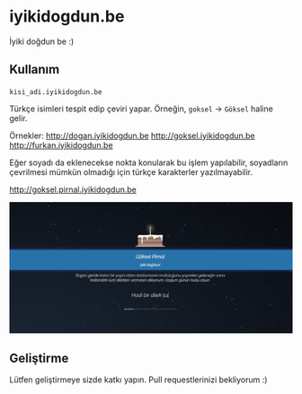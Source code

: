 iyikidogdun.be
============

İyiki doğdun be :)

Kullanım
----------------
`kisi_adi.iyikidogdun.be`

Türkçe isimleri tespit edip çeviri yapar. Örneğin, `goksel` -> `Göksel` haline gelir.

Örnekler:
http://dogan.iyikidogdun.be
http://goksel.iyikidogdun.be
http://furkan.iyikidogdun.be

Eğer soyadı da eklenecekse nokta konularak bu işlem yapılabilir, soyadların çevrilmesi mümkün olmadığı için türkçe karakterler yazılmayabilir.

http://goksel.pirnal.iyikidogdun.be

![](src/public/image/fullscreen.png)


Geliştirme
----------------

Lütfen geliştirmeye sizde katkı yapın. Pull requestlerinizi bekliyorum :)
